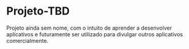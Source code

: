 # Projeto-TBD
Projeto ainda sem nome, com o intuito de aprender a desenvolver aplicativos e futuramente ser utilizado para divulgar outros aplicativos comercialmente.
